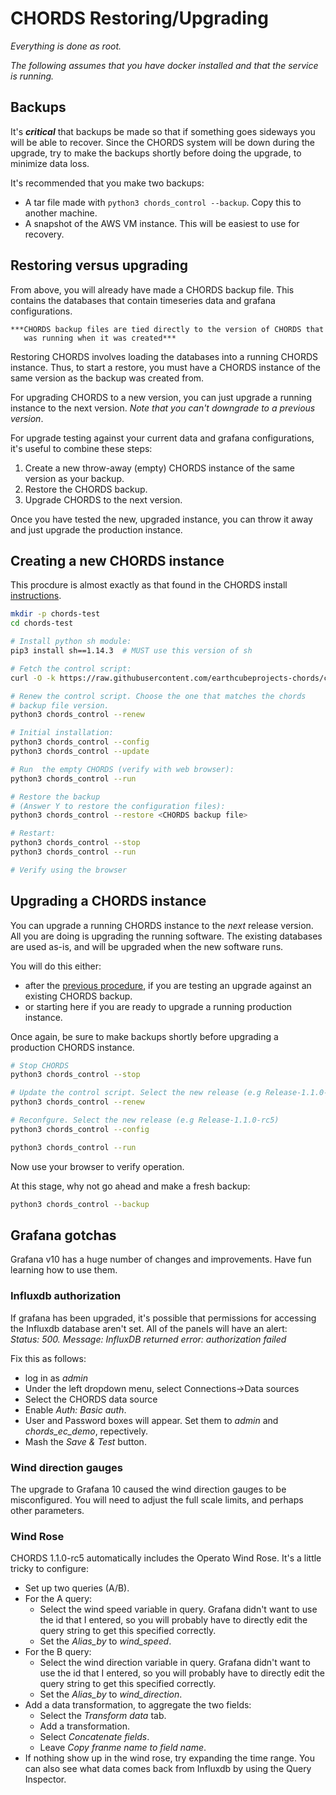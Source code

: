 # CHORDS Restoring/Upgrading


*Everything is done as root.*

*The following assumes that you have docker installed and that the service is running.*

## Backups

It's ***critical*** that backups be made so that if something goes sideways
you will be able to recover. Since the CHORDS system will be down during
the upgrade, try to make the backups shortly before doing the upgrade, to 
minimize data loss.

It's recommended that you make two backups:

  - A tar file made with `python3 chords_control --backup`. Copy this to
    another machine.
  - A snapshot of the AWS VM instance. This will be easiest to use for
    recovery.

## Restoring versus upgrading

From above, you will already have made a CHORDS backup file. This contains
the databases that contain timeseries data and grafana configurations.

    ***CHORDS backup files are tied directly to the version of CHORDS that
       was running when it was created***

Restoring CHORDS involves loading the databases into a running CHORDS instance.
Thus, to start a restore, you must have a CHORDS instance of the same version as
the backup was created from.

For upgrading CHORDS to a new version, you can just upgrade a running instance to
the next version. *Note that you can't downgrade to a previous version*.

For upgrade testing against your current data and grafana configurations,
it's useful to combine these steps:

  1. Create a new throw-away (empty) CHORDS instance of the
     same version as your backup.
  2. Restore the CHORDS backup.
  3. Upgrade CHORDS to the next version.

Once you have tested the new, upgraded instance, you can throw it away
and just upgrade the production instance.

## Creating a new CHORDS instance 

This procdure is almost exactly as that found in the CHORDS install
[instructions](https://earthcubeprojects-chords.github.io/chords-docs/gettingstarted/os/).  

```sh
mkdir -p chords-test
cd chords-test

# Install python sh module:
pip3 install sh==1.14.3  # MUST use this version of sh

# Fetch the control script:
curl -O -k https://raw.githubusercontent.com/earthcubeprojects-chords/chords/master/chords_control

# Renew the control script. Choose the one that matches the chords
# backup file version.
python3 chords_control --renew

# Initial installation:
python3 chords_control --config
python3 chords_control --update

# Run  the empty CHORDS (verify with web browser):
python3 chords_control --run

# Restore the backup
# (Answer Y to restore the configuration files):
python3 chords_control --restore <CHORDS backup file>

# Restart:
python3 chords_control --stop
python3 chords_control --run

# Verify using the browser
```

## Upgrading a CHORDS instance

You can upgrade a running CHORDS instance to the *next* release version. All you
are doing is upgrading the running software. The existing databases are used as-is, and will be
upgraded when the new software runs.

You will do this either:
  - after the [previous procedure](#creating-a-new-chords-instance), if you are testing an upgrade
    against an existing CHORDS backup. 
  - or starting here if you are ready to upgrade a running production instance. 

Once again, be sure to make backups shortly before upgrading a
production CHORDS instance.

```sh
# Stop CHORDS
python3 chords_control --stop

# Update the control script. Select the new release (e.g Release-1.1.0-rc5.
python3 chords_control --renew

# Reconfgure. Select the new release (e.g Release-1.1.0-rc5)
python3 chords_control --config

python3 chords_control --run
```

Now use your browser to verify operation.

At this stage, why not go ahead and make a fresh backup:
```sh
python3 chords_control --backup
```

## Grafana gotchas

Grafana v10 has a huge number of changes and improvements. Have fun 
learning how to use them.

### Influxdb authorization

If grafana has been upgraded, it's possible that permissions for accessing the
Influxdb database aren't set. All of the panels will have an alert:    
    *Status: 500. Message: InfluxDB returned error: authorization failed*

Fix this as follows:
  - log in as *admin*
  - Under the left dropdown menu, select Connections->Data sources
  - Select the CHORDS data source
  - Enable *Auth: Basic auth*.
  - User and Password boxes will appear. Set them to *admin* and *chords_ec_demo*, repectively.
  - Mash the *Save & Test* button.

### Wind direction gauges

The upgrade to Grafana 10 caused the wind direction gauges to be misconfigured. You
will need to adjust the full scale limits, and perhaps other parameters.

### Wind Rose

CHORDS 1.1.0-rc5 automatically includes the Operato Wind Rose. It's a little tricky to configure:

  - Set up two queries (A/B). 
  - For the A query:
    - Select the wind speed variable in query. Grafana didn't want to use the 
      id that I entered, so you will probably have to directly edit the query string 
      to get this specified correctly.
    - Set the *Alias_by* to *wind_speed*.
  - For the B query:
     - Select the wind direction variable in query. Grafana didn't want to use the 
      id that I entered, so you will probably have to directly edit the query string 
      to get this specified correctly.
    - Set the *Alias_by* to *wind_direction*.
  - Add a data transformation, to aggregate the two fields:
    - Select the *Transform data* tab.
    - Add a transformation.
    - Select *Concatenate fields*.
    - Leave *Copy franme name to field name*.
  - If nothing show up in the wind rose, try expanding
    the time range. You can also see what data comes back from Influxdb
    by using the Query Inspector.

   
